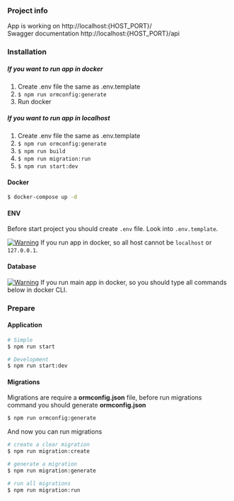### Project info

App is working on http://localhost:{HOST_PORT}/  
Swagger documentation http://localhost:{HOST_PORT}/api

### Installation

##### If you want to run app in docker
1. Create .env file the same as .env.template
2. ```$ npm run ormconfig:generate```
3. Run docker

##### If you want to run app in localhost
1. Create .env file the same as .env.template
3. ```$ npm run ormconfig:generate```
4. ```$ npm run build```
5. ```$ npm run migration:run```
6. ```$ npm run start:dev```

#### Docker

```bash
$ docker-compose up -d
```

#### ENV

Before start project you should create `.env` file. Look into `.env.template`.

[![Warning](https://img.shields.io/badge/Warning-yellow?style=flat-square)]()
If you run app in docker, so all host cannot be `localhost` or `127.0.0.1`.

#### Database

[![Warning](https://img.shields.io/badge/Warning-yellow?style=flat-square)]()
If you run main app in docker, so you should type all commands below in docker CLI.

### Prepare

#### Application

```bash
# Simple
$ npm run start

# Development
$ npm run start:dev
```

#### Migrations

Migrations are require a **ormconfig.json** file, before run migrations command you should generate **ormconfig.json**

```bash
$ npm run ormconfig:generate
```

And now you can run migrations

```bash
# create a clear migration
$ npm run migration:create

# generate a migration
$ npm run migration:generate

# run all migrations
$ npm run migration:run
```
